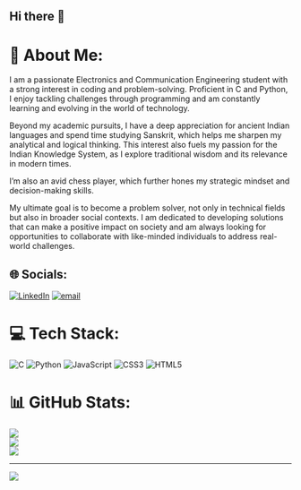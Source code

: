 ## Hi there 👋
# 💫 About Me:

I am a passionate Electronics and Communication Engineering student with a strong interest in coding and problem-solving. Proficient in C and Python, I enjoy tackling challenges through programming and am constantly learning and evolving in the world of technology.

Beyond my academic pursuits, I have a deep appreciation for ancient Indian languages and spend time studying Sanskrit, which helps me sharpen my analytical and logical thinking. This interest also fuels my passion for the Indian Knowledge System, as I explore traditional wisdom and its relevance in modern times.

I’m also an avid chess player, which further hones my strategic mindset and decision-making skills.

My ultimate goal is to become a problem solver, not only in technical fields but also in broader social contexts. I am dedicated to developing solutions that can make a positive impact on society and am always looking for opportunities to collaborate with like-minded individuals to address real-world challenges.

## 🌐 Socials:
[![LinkedIn](https://img.shields.io/badge/LinkedIn-%230077B5.svg?logo=linkedin&logoColor=white)](https://www.linkedin.com/in/sandeep-joshi-06b908333/)
 [![email](https://img.shields.io/badge/Email-D14836?logo=gmail&logoColor=white)](mailto:sandeepsapna2020@gmail.com)

# 💻 Tech Stack:
![C](https://img.shields.io/badge/c-%2300599C.svg?style=plastic&logo=c&logoColor=white)
![Python](https://img.shields.io/badge/python-3670A0?style=plastic&logo=python&logoColor=ffdd54)
![JavaScript](https://img.shields.io/badge/javascript-%23323330.svg?style=plastic&logo=javascript&logoColor=%23F7DF1E)
![CSS3](https://img.shields.io/badge/css3-%231572B6.svg?style=for-the-badge&logo=css3&logoColor=white)
![HTML5](https://img.shields.io/badge/html5-%23E34F26.svg?style=for-the-badge&logo=html5&logoColor=white)



# 📊 GitHub Stats:
![](https://github-readme-stats.vercel.app/api?username=Sandeep-joshi123&theme=radical&hide_border=false&include_all_commits=false&count_private=false)<br/>
![](https://github-readme-streak-stats.herokuapp.com/?user=Sandeep-joshi123&theme=radical&hide_border=false)<br/>
![](https://github-readme-stats.vercel.app/api/top-langs/?username=Sandeep-joshi123&theme=radical&hide_border=false&include_all_commits=false&count_private=false&layout=compact)

---
[![](https://visitcount.itsvg.in/api?id=Sandeep-joshi123&icon=0&color=0)](https://visitcount.itsvg.in)

<!-- Proudly created with GPRM ( https://gprm.itsvg.in ) -->
